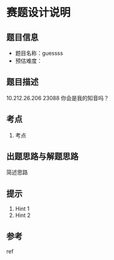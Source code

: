 # 赛题设计说明

## 题目信息

- 题目名称：guessss
- 预估难度：

## 题目描述

10.212.26.206 23088 你会是我的知音吗？

## 考点

1. 考点

## 出题思路与解题思路

简述思路

## 提示

1. Hint 1
2. Hint 2

## 参考

ref

